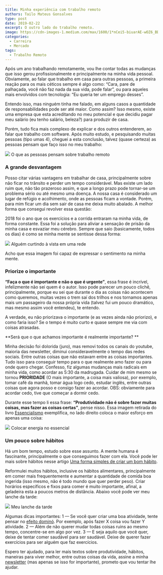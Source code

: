 ```yaml
---
title: Minha experiência com trabalho remoto
authors: Tailo Mateus Gonsalves
type: post
date: 2019-02-22
excerpt: O outro lado do trabalho remoto.
image: https://cdn-images-1.medium.com/max/1600/1*nCei5-biuarAE-wOZ6_BDQ.jpeg
categories:
  - Carreira
  - Mercado
tags:
  - Trabalho Remoto
---
```


Após um ano trabalhando remotamente, vou lhe contar todas as mudanças que isso gerou profissionalmente e principalmente na minha vida pessoal. Obviamente, ao falar que trabalho em casa para outras pessoas, a primeira reação para os mais céticos sempre é algo como: “Cara, pare de palhaçada, você não faz nada da sua vida, pode falar”, ou para aqueles mais envolvidos com tecnologia: “Eu queria ter um emprego desses”. 

Entendo isso, mas ninguém tinha me falado, em alguns casos a quantidade de responsabilidades pode ser até maior. Como assim? Isso mesmo, existe uma empresa que esta acreditando no meu potencial e que decidiu pagar meu salário (eu tenho salário, beleza?) para produzir de casa.

Porém, tudo fica mais complexo de explicar e dos outros entenderem, ao falar que trabalho com software. Após muito estudo, e pesquisando muitas pessoas (tipo umas 4), cheguei a esta conclusão, talvez (quase certeza) as pessoas pensam que faço isso no meu trabalho:

![](https://cdn-images-1.medium.com/max/800/1*9fdYtWewhWbCNtL9Ui3j5A.png) <span class="figcaption_hack">O que as pessoas pensam sobre trabalho remoto</span>

### A grande desvantagem

Posso citar várias vantagens em trabalhar de casa, principalmente sobre não ficar no trânsito e perder um tempo considerável. Mas existe um lado ruim que, não tão prazeroso assim, e que a longo prazo pode tornar-se um problema sério ou até mesmo uma doença. A nossa casa é considerado um lugar de refúgio e acolhimento, onde as pessoas ficam a vontade. Porém, para mim ficar um dia sem sair de casa me deixa muito abalado. A melhor forma que consegui revolver essa questão:

2018 foi o ano que os exercícios e a corrida entraram na minha vida, de forma constante. Essa foi a solução para aliviar a sensação de prisão da minha casa e esvaziar meu cérebro. Sempre que saio (basicamente, todos os dias) é como se minha mente se sentisse dessa forma:

![](https://cdn-images-1.medium.com/max/800/0*gxIW0g8tLr3nKnGt.jpg) <span class="figcaption_hack">Alguém curtindo à vista em uma rede</span>

Acho que essa imagem foi capaz de expressar o sentimento na minha mente. 

### Priorize o importante

**“Faça o que é importante e não o que é urgente”**, essa frase é incrível, infelizmente não sei quem é o autor. Isso pode parecer um pouco clichê, principalmente, porque eu sei que durante o dia as coisas não acontecem como queremos, muitas vezes o trem saí dos trilhos e nos tornamos apenas mais um passageiro da nossa própria vida (talvez fui um pouco dramático, mas mesmo assim você entendeu), te entendo. 

A verdade, eu não priorizava o importante (e as vezes ainda não priorizo), e como faria isso? Se o tempo é muito curto e quase sempre me via com coisas atrasadas.

**Será que o que achamos importante é realmente importante? **

Minha decisão foi dolorida (juro), mas removi todos os canais do youtube, maioria das newsletter, diminui consideravelmente o tempo das redes sociais. Entre outras coisas que não estavam entre as coisas importantes. Tudo isso para conseguir tempo para o que realmente amo fazer ou para onde quero chegar. Confesso, fiz algumas mudanças mais radicais em minha vida, como acordar as 5:30 da madrugada. Cuidar de mim mesmo se tornou **PRIORIDADE** (O mais importante, a coisa mais valiosa), por exemplo, tomar café da manhã, tomar água logo cedo, estudar inglês, entre outras coisas que agora posso e consigo fazer ao acordar. OBS: obviamente para acordar cedo, tive que começar a dormir cedo.

Durante esse tempo li essa frase: **“Produtividade não é sobre fazer muitas coisas, mas fazer as coisas certas”**, pense nisso. Essa imagem retirada do livro [Essencialismo](https://www.goodreads.com/book/show/18077875-essentialism) exemplifica, no lado direito coloca o maior esforço em apenas uma coisa:

![](https://cdn-images-1.medium.com/max/800/0*OStNax37ZHE5pVrx) <span class="figcaption_hack">Colocar energia no essencial</span>

### Um pouco sobre hábitos

Há um bom tempo, estudo sobre esse assunto. A mente humana é fascinante, principalmente o que conseguimos fazer com ela. Você pode ler mais sobre hábitos nesse artigo [Uma forma simples de criar um bom hábito](https://tableless.com.br/uma-forma-simples-de-criar-um-bom-habito/). 

Reformulei muitos hábitos, inclusive os hábitos alimentares, principalmente em comer mais frequentemente e aumentar a quantidade de comida boa ingerida (isso mesmo, não é todo mundo que quer perder peso). Criar horários específicos e fixos para comer é muito importante, afinal, a geladeira esta a poucos metros de distância. Abaixo você pode ver meu lanche da tarde:

![](https://cdn-images-1.medium.com/max/800/1*oDd1vO0VxyvxOcymcgLwiA.png) <span class="figcaption_hack">Meu lanche da tarde</span>

Algumas dicas importantes: 1 — Se você quer criar uma boa atividade, tente pensar no [efeito dominó](https://jamesclear.com/domino-effect). Por exemplo, após fazer X coisa vou fazer Y atividade. 2 — Além de não querer mudar todas coisas ruins ao mesmo tempo, concentre-se em algo por vez. 3 — E seja aquilo que você quer, deixe de tentar comer saudável para ser saudável. Deixe de querer fazer exercícios para ser alguém que faz exercícios. 

Espero ter ajudado, para ler mais textos sobre produtividade, hábitos, maneiras para viver melhor, entre outras coisas da vida, assine a minha [newsletter](https://tinyletter.com/tailo) (mas apenas se isso for importante), prometo que vou tentar lhe ajudar.
